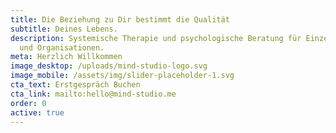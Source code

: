 ```yaml
---
title: Die Beziehung zu Dir bestimmt die Qualität
subtitle: Deines Lebens.
description: Systemische Therapie und psychologische Beratung für Einzelpersonen
  und Organisationen.
meta: Herzlich Willkommen
image_desktop: /uploads/mind-studio-logo.svg
image_mobile: /assets/img/slider-placeholder-1.svg
cta_text: Erstgespräch Buchen
cta_link: mailto:hello@mind-studio.me
order: 0
active: true
---
```

